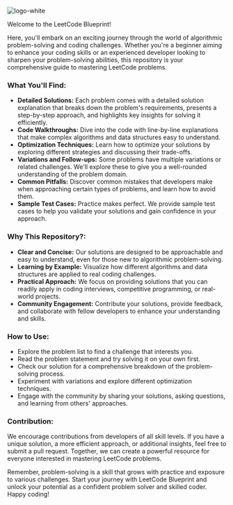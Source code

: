 ![logo-white](https://github.com/jessfeliciano/leetcode-blueprint/assets/38792828/a976fdac-da82-477d-84c1-45c87cb5cc10)

Welcome to the LeetCode Blueprint! 

Here, you'll embark on an exciting journey through the world of algorithmic problem-solving and coding challenges. Whether you're a beginner aiming to enhance your coding skills or an experienced developer looking to sharpen your problem-solving abilities, this repository is your comprehensive guide to mastering LeetCode problems.

### What You'll Find:

* **Detailed Solutions:** Each problem comes with a detailed solution explanation that breaks down the problem's requirements, presents a step-by-step approach, and highlights key insights for solving it efficiently.
* **Code Walkthroughs:** Dive into the code with line-by-line explanations that make complex algorithms and data structures easy to understand.
* **Optimization Techniques:** Learn how to optimize your solutions by exploring different strategies and discussing their trade-offs.
* **Variations and Follow-ups:** Some problems have multiple variations or related challenges. We'll explore these to give you a well-rounded understanding of the problem domain.
* **Common Pitfalls:** Discover common mistakes that developers make when approaching certain types of problems, and learn how to avoid them.
* **Sample Test Cases:** Practice makes perfect. We provide sample test cases to help you validate your solutions and gain confidence in your approach.

### Why This Repository?:

* **Clear and Concise:** Our solutions are designed to be approachable and easy to understand, even for those new to algorithmic problem-solving.
* **Learning by Example:** Visualize how different algorithms and data structures are applied to real coding challenges.
* **Practical Approach:** We focus on providing solutions that you can readily apply in coding interviews, competitive programming, or real-world projects.
* **Community Engagement:** Contribute your solutions, provide feedback, and collaborate with fellow developers to enhance your understanding and skills.

### How to Use:

* Explore the problem list to find a challenge that interests you.
* Read the problem statement and try solving it on your own first.
* Check our solution for a comprehensive breakdown of the problem-solving process.
* Experiment with variations and explore different optimization techniques.
* Engage with the community by sharing your solutions, asking questions, and learning from others' approaches.

### Contribution:
We encourage contributions from developers of all skill levels. If you have a unique solution, a more efficient approach, or additional insights, feel free to submit a pull request. Together, we can create a powerful resource for everyone interested in mastering LeetCode problems.

Remember, problem-solving is a skill that grows with practice and exposure to various challenges. Start your journey with LeetCode Blueprint and unlock your potential as a confident problem solver and skilled coder. Happy coding!
